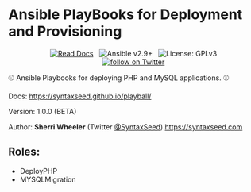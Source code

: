# Ansible PlayBooks for Deployment and Provisioning

<div align="center">
    <a href="https://syntaxseed.github.io/playball/"><img src="https://img.shields.io/badge/Read-Docs-blue" alt="Read Docs"></a>&nbsp;&nbsp;
    <img src="https://img.shields.io/badge/Ansible-2.9+-brightgreen.svg" alt="Ansible v2.9+">&nbsp;&nbsp;
    <img src="https://img.shields.io/github/license/syntaxseed/playball?v=1" alt="License: GPLv3"><br>
    <a href="https://twitter.com/intent/follow?screen_name=syntaxseed"><img src="https://img.shields.io/twitter/follow/syntaxseed.svg?style=social&logo=twitter" alt="follow on Twitter"></a>
</div>

⚾ Ansible Playbooks for deploying PHP and MySQL applications. ⚾

Docs: https://syntaxseed.github.io/playball/

Version: 1.0.0 (BETA)

Author: **Sherri Wheeler** (Twitter [@SyntaxSeed](https://twitter.com/SyntaxSeed)) https://syntaxseed.com

## Roles:

* DeployPHP
* MYSQLMigration
